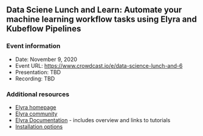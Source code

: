 ## Data Sciene Lunch and Learn: Automate your machine learning workflow tasks using Elyra and Kubeflow Pipelines

### Event information

- Date: November 9, 2020
- Event URL: https://www.crowdcast.io/e/data-science-lunch-and-6
- Presentation: TBD
- Recording: TBD

### Additional resources

- [Elyra homepage](https://github.com/elyra-ai/elyra) 
- [Elyra community](https://github.com/elyra-ai/elyra#contributing-to-elyra)
- [Elyra Documentation](https://elyra.readthedocs.io/en/latest/) - includes overview and links to tutorials
- [Installation options](https://elyra.readthedocs.io/en/latest/getting_started/installation.html)

